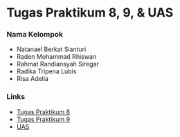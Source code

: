 # Tugas Praktikum 8, 9, & UAS

### Nama Kelompok
- Natanael Berkat Sianturi
- Raden Mohammad Rhiswan
- Rahmat Randiansyah Siregar 
- Radika Tripena Lubis
- Risa Adelia

### Links
- [Tugas Praktikum 8](../tugaspraktikum7)
- [Tugas Praktikum 9](../tugaspraktikum8)
- [UAS](https://github.com/radenrishwan/crack-the-roll/tree/532e1ad076dd813ba9c3d849704e4d9a409264e4)